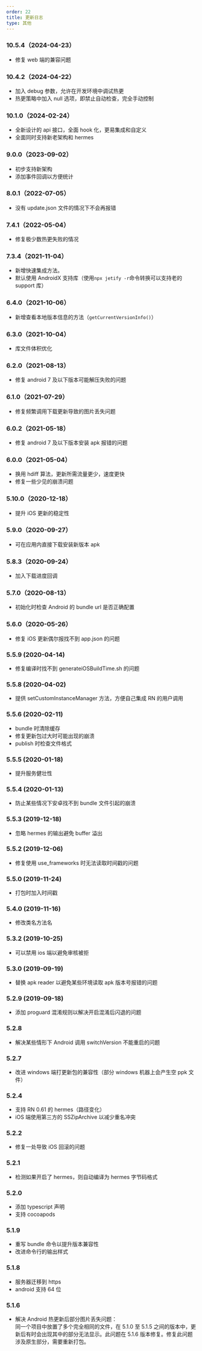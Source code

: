```yaml
---
order: 22
title: 更新日志
type: 其他
---
```


### 10.5.4（2024-04-23）

- 修复 web 端的兼容问题

### 10.4.2（2024-04-22）

- 加入 debug 参数，允许在开发环境中调试热更
- 热更策略中加入 null 选项，即禁止自动检查，完全手动控制

### 10.1.0（2024-02-24）

- 全新设计的 api 接口，全面 hook 化，更易集成和自定义
- 全面同时支持新老架构和 hermes

### 9.0.0（2023-09-02）

- 初步支持新架构
- 添加事件回调以方便统计

### 8.0.1（2022-07-05）

- 没有 update.json 文件的情况下不会再报错

### 7.4.1（2022-05-04）

- 修复极少数热更失败的情况

### 7.3.4（2021-11-04）

- 新增快速集成方法。
- 默认使用 AndroidX 支持库（使用`npx jetify -r`命令转换可以支持老的 support 库）

### 6.4.0（2021-10-06）

- 新增查看本地版本信息的方法（`getCurrentVersionInfo()`）

### 6.3.0（2021-10-04）

- 库文件体积优化

### 6.2.0（2021-08-13）

- 修复 android 7 及以下版本可能解压失败的问题

### 6.1.0（2021-07-29）

- 修复频繁调用下载更新导致的图片丢失问题

### 6.0.2（2021-05-18）

- 修复 android 7 及以下版本安装 apk 报错的问题

### 6.0.0（2021-05-04）

- 换用 hdiff 算法，更新所需流量更少，速度更快
- 修复一些少见的崩溃问题

### 5.10.0（2020-12-18）

- 提升 iOS 更新的稳定性

### 5.9.0（2020-09-27）

- 可在应用内直接下载安装新版本 apk

### 5.8.3（2020-09-24）

- 加入下载进度回调

### 5.7.0（2020-08-13）

- 初始化时检查 Android 的 bundle url 是否正确配置

### 5.6.0（2020-05-26）

- 修复 iOS 更新偶尔报找不到 app.json 的问题

### 5.5.9 (2020-04-14)

- 修复编译时找不到 generateiOSBuildTime.sh 的问题

### 5.5.8 (2020-04-02)

- 提供 setCustomInstanceManager 方法，方便自己集成 RN 的用户调用

### 5.5.6 (2020-02-11)

- bundle 时清除缓存
- 修复更新包过大时可能出现的崩溃
- publish 时检查文件格式

### 5.5.5 (2020-01-18)

- 提升服务健壮性

### 5.5.4 (2020-01-13)

- 防止某些情况下安卓找不到 bundle 文件引起的崩溃

### 5.5.3 (2019-12-18)

- 忽略 hermes 的输出避免 buffer 溢出

### 5.5.2 (2019-12-06)

- 修复使用 use_frameworks 时无法读取时间戳的问题

### 5.5.0 (2019-11-24)

- 打包时加入时间戳

### 5.4.0 (2019-11-16)

- 修改类名方法名

### 5.3.2 (2019-10-25)

- 可以禁用 ios 端以避免审核被拒

### 5.3.0 (2019-09-19)

- 替换 apk reader 以避免某些环境读取 apk 版本号报错的问题

### 5.2.9 (2019-09-18)

- 添加 proguard 混淆规则以解决开启混淆后闪退的问题

### 5.2.8

- 解决某些情形下 Android 调用 switchVersion 不能重启的问题

### 5.2.7

- 改进 windows 端打更新包的兼容性（部分 windows 机器上会产生空 ppk 文件）

### 5.2.4

- 支持 RN 0.61 的 hermes（路径变化）
- iOS 端使用第三方的 SSZipArchive 以减少重名冲突

### 5.2.2

- 修复一处导致 iOS 回滚的问题

### 5.2.1

- 检测如果开启了 hermes，则自动编译为 hermes 字节码格式

### 5.2.0

- 添加 typescript 声明
- 支持 cocoapods

### 5.1.9

- 重写 bundle 命令以提升版本兼容性
- 改进命令行的输出样式

### 5.1.8

- 服务器迁移到 https
- android 支持 64 位

### 5.1.6

- 解决 Android 热更新后部分图片丢失问题：  
  同一个项目中放置了多个完全相同的文件，在 5.1.0 至 5.1.5 之间的版本中，更新后有时会出现其中的部分无法显示。此问题在 5.1.6 版本修复。修复此问题涉及原生部分，需要重新打包。
